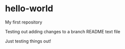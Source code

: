 # hello-world
My first repository


Testing out adding changes to a branch README text file

Just testing things out!
